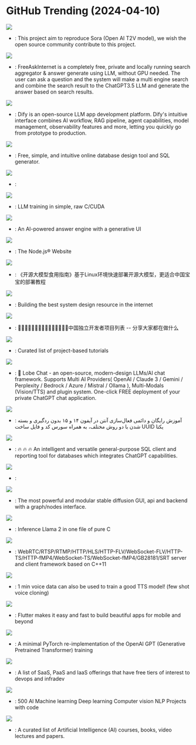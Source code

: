# GitHub Trending (2024-04-10)

![](https://img.shields.io/badge/Python-New%201-green?style=flat-square&logo=appveyor)
- [](https://github.comundefined): This project aim to reproduce Sora (Open AI T2V model), we wish the open source community contribute to this project.

![](https://img.shields.io/badge/Python-New%201-green?style=flat-square&logo=appveyor)
- [](https://github.comundefined): FreeAskInternet is a completely free, private and locally running search aggregator & answer generate using LLM, without GPU needed. The user can ask a question and the system will make a multi engine search and combine the search result to the ChatGPT3.5 LLM and generate the answer based on search results.

![](https://img.shields.io/badge/TypeScript-New%20490-green?style=flat-square&logo=appveyor)
- [](https://github.comundefined): Dify is an open-source LLM app development platform. Dify's intuitive interface combines AI workflow, RAG pipeline, agent capabilities, model management, observability features and more, letting you quickly go from prototype to production.

![](https://img.shields.io/badge/JavaScript-New%201-green?style=flat-square&logo=appveyor)
- [](https://github.comundefined): Free, simple, and intuitive online database design tool and SQL generator.

![](https://img.shields.io/badge/TypeScript-New%20107-green?style=flat-square&logo=appveyor)
- [](https://github.comundefined): 

![](https://img.shields.io/badge/Cuda-New%203-green?style=flat-square&logo=appveyor)
- [](https://github.comundefined): LLM training in simple, raw C/CUDA

![](https://img.shields.io/badge/TypeScript-New%20638-green?style=flat-square&logo=appveyor)
- [](https://github.comundefined): An AI-powered answer engine with a generative UI

![](https://img.shields.io/badge/TypeScript-New%20219-green?style=flat-square&logo=appveyor)
- [](https://github.comundefined): The Node.js® Website

![](https://img.shields.io/badge/Jupyter%20Notebook-New%20354-green?style=flat-square&logo=appveyor)
- [](https://github.comundefined): 《开源大模型食用指南》基于Linux环境快速部署开源大模型，更适合中国宝宝的部署教程

![](https://img.shields.io/badge/none-New%20299-green?style=flat-square&logo=appveyor)
- [](https://github.comundefined): Building the best system design resource in the internet

![](https://img.shields.io/badge/none-New%20383-green?style=flat-square&logo=appveyor)
- [](https://github.comundefined): 👩🏿‍💻👨🏾‍💻👩🏼‍💻👨🏽‍💻👩🏻‍💻中国独立开发者项目列表 -- 分享大家都在做什么

![](https://img.shields.io/badge/none-New%20249-green?style=flat-square&logo=appveyor)
- [](https://github.comundefined): Curated list of project-based tutorials

![](https://img.shields.io/badge/TypeScript-New%20122-green?style=flat-square&logo=appveyor)
- [](https://github.comundefined): 🤯 Lobe Chat - an open-source, modern-design LLMs/AI chat framework. Supports Multi AI Providers( OpenAI / Claude 3 / Gemini / Perplexity / Bedrock / Azure / Mistral / Ollama ), Multi-Modals (Vision/TTS) and plugin system. One-click FREE deployment of your private ChatGPT chat application.

![](https://img.shields.io/badge/Python-New%2025-green?style=flat-square&logo=appveyor)
- [](https://github.comundefined): آموزش رایگان و دائمی فعال‌سازی آنتن در آیفون ۱۴ و ۱۵ بدون ردگیری و بسته شدن با دو روش مختلف، به همراه سورس کد و فایل ساخت UUID یکتا

![](https://img.shields.io/badge/Java-New%2091-green?style=flat-square&logo=appveyor)
- [](https://github.comundefined): 🔥 🔥 🔥 An intelligent and versatile general-purpose SQL client and reporting tool for databases which integrates ChatGPT capabilities.

![](https://img.shields.io/badge/TypeScript-New%209-green?style=flat-square&logo=appveyor)
- [](https://github.comundefined): 

![](https://img.shields.io/badge/Python-New%20240-green?style=flat-square&logo=appveyor)
- [](https://github.comundefined): The most powerful and modular stable diffusion GUI, api and backend with a graph/nodes interface.

![](https://img.shields.io/badge/C-New%20104-green?style=flat-square&logo=appveyor)
- [](https://github.comundefined): Inference Llama 2 in one file of pure C

![](https://img.shields.io/badge/C%2B%2B-New%2027-green?style=flat-square&logo=appveyor)
- [](https://github.comundefined): WebRTC/RTSP/RTMP/HTTP/HLS/HTTP-FLV/WebSocket-FLV/HTTP-TS/HTTP-fMP4/WebSocket-TS/WebSocket-fMP4/GB28181/SRT server and client framework based on C++11

![](https://img.shields.io/badge/Python-New%20111-green?style=flat-square&logo=appveyor)
- [](https://github.comundefined): 1 min voice data can also be used to train a good TTS model! (few shot voice cloning)

![](https://img.shields.io/badge/Dart-New%2066-green?style=flat-square&logo=appveyor)
- [](https://github.comundefined): Flutter makes it easy and fast to build beautiful apps for mobile and beyond

![](https://img.shields.io/badge/Python-New%2047-green?style=flat-square&logo=appveyor)
- [](https://github.comundefined): A minimal PyTorch re-implementation of the OpenAI GPT (Generative Pretrained Transformer) training

![](https://img.shields.io/badge/HTML-New%2079-green?style=flat-square&logo=appveyor)
- [](https://github.comundefined): A list of SaaS, PaaS and IaaS offerings that have free tiers of interest to devops and infradev

![](https://img.shields.io/badge/none-New%20187-green?style=flat-square&logo=appveyor)
- [](https://github.comundefined): 500 AI Machine learning Deep learning Computer vision NLP Projects with code

![](https://img.shields.io/badge/none-New%2053-green?style=flat-square&logo=appveyor)
- [](https://github.comundefined): A curated list of Artificial Intelligence (AI) courses, books, video lectures and papers.

